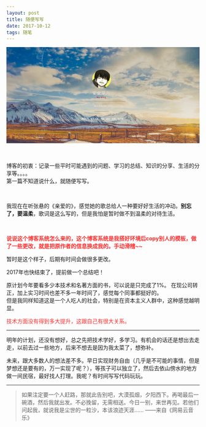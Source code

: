 ```yaml
---
layout: post
title: 随便写写
date: 2017-10-12
tags: 随笔  
---
```






![博客首页][1]

<br>

  博客的初衷：记录一些平时可能遇到的问题、学习的总结、知识的分享、生活的分享等。。。。   
  第一篇不知道说什么，就随便写写。  

<br>

  我现在在听张悬的《亲爱的》，感觉她的歌总给人一种要好好生活的冲动。<strong>别忘了，要温柔</strong>，歌词是这么写的，但是我怕是暂时做不到温柔的对待生活。  

<br>

<p style="color: #FF2D2D">
<strong>说说这个博客系统怎么来的，这个博客系统是我搭好环境后copy别人的模板，做了一些更改，就是把原作者的信息换成我的。手动滑稽~~</strong></p>     
暂时是这个样子，后期有时间会做很多更改。


2017年也快结束了，提前做一个总结吧！  

原计划今年要看多少本技术和名著方面的书，可以说是只完成了1%。
在现公司转正，加上实习时间也差不多一年时间了，感觉每个同事都挺好的。  
但是我同样知道这是一个人吃人的社会，特别是在资本主义人群中，这种感觉越明显。  

<p style="color: #FF2D2D">技术方面没有得到多大提升，这跟自己有很大关系。</p>

---

明年的计划，还没有想好，总之先把技术学好，多学习。有机会的话还是想出去走走，以前去过一些地方，后来不想去是因为我太菜了，想弥补。


未来，跟大多数人的想法差不多。早日实现财务自由（几乎是不可能的事情，但是梦想还是要有的，万一实现了呢？），等孩子可以独立了，然后去依山傍水的地方做一间民宿，最好找人打理。我呢？有时间写写代码玩玩。



----------
> 如果注定要一个人赶路，那就此告别吧，大漠孤烟，夕阳西下。再喝最后一碗酒，然后我就出发。不必挽留，无需相送。今日一别，来世再见。若他们问起我，就说我是尘世的一粒沙，本该浪迹天涯……
——来自《网易云音乐》


<br>

[1]:https://raw.githubusercontent.com/havysec/havysec.github.io/master/_posts/post_image/2017-10-12/blog.png
